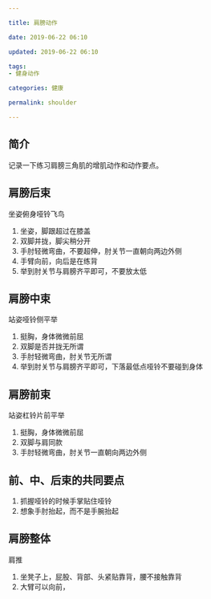 ```yaml
---

title: 肩膀动作

date: 2019-06-22 06:10

updated: 2019-06-22 06:10

tags:
- 健身动作

categories: 健康

permalink: shoulder

---
```




## 简介

记录一下练习肩膀三角肌的增肌动作和动作要点。



## 肩膀后束

坐姿俯身哑铃飞鸟

1. 坐姿，脚跟超过在膝盖
2. 双脚并拢，脚尖稍分开
3. 手肘轻微弯曲，不要超伸，肘关节一直朝向两边外侧
4. 手臂向前，向后是在练背
5. 举到肘关节与肩膀齐平即可，不要放太低



## 肩膀中束

站姿哑铃侧平举

1. 挺胸，身体微微前屈
2. 双脚是否并拢无所谓
3. 手肘轻微弯曲，肘关节无所谓
4. 举到肘关节与肩膀齐平即可，下落最低点哑铃不要碰到身体



## 肩膀前束

站姿杠铃片前平举

1. 挺胸，身体微微前屈
2. 双脚与肩同款
3. 手肘轻微弯曲，肘关节一直朝向两边外侧



## 前、中、后束的共同要点

1. 抓握哑铃的时候手掌贴住哑铃
2. 想象手肘抬起，而不是手腕抬起



## 肩膀整体

肩推

1. 坐凳子上，屁股、背部、头紧贴靠背，腰不接触靠背
2. 大臂可以向前，





